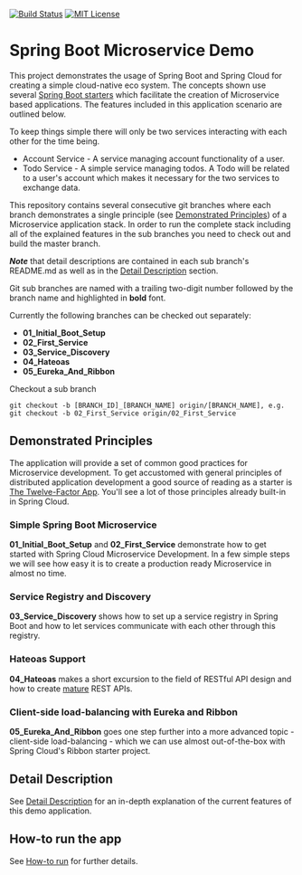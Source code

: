 [![Build Status](https://travis-ci.com/mithie/spring-boot-microservice-demo.svg?branch=master)](https://travis-ci.com/mithie/spring-boot-microservice-demo)
[![MIT License](https://img.shields.io/badge/license-MIT%20License-blue.svg)](https://github.com/mithie/spring-boot-microservice-demo/blob/master/LICENSE)

# Spring Boot Microservice Demo 

This project demonstrates the usage of Spring Boot and Spring Cloud for creating a simple cloud-native eco system.
The concepts shown use several [Spring Boot starters](https://docs.spring.io/spring-boot/docs/current-SNAPSHOT/reference/htmlsingle/#using-boot-starter) which facilitate the creation of Microservice based applications. The features included in this application scenario are outlined below.

To keep things simple there will only be two services interacting with each other for the time being.

- Account Service - A service managing account functionality of a user.
- Todo Service - A simple service managing todos. A Todo will be related to a user's account which makes it necessary for the two services to exchange data.

This repository contains several consecutive git branches where each branch demonstrates a single principle (see [Demonstrated Principles](#demonstrated-principles)) of a Microservice application stack. In order to run the complete stack including all of the explained features in the sub branches you need to check out and build the master branch.

***Note*** that detail descriptions are contained in each sub branch's README.md as well as in the [Detail Description](DETAIL-DESCRIPTION.md) section.

Git sub branches are named with a trailing two-digit number followed by the branch name and highlighted in **bold** font.

Currently the following branches can be checked out separately:
* **01_Initial_Boot_Setup**
* **02_First_Service**
* **03_Service_Discovery**
* **04_Hateoas**
* **05_Eureka_And_Ribbon**

Checkout a sub branch
```
git checkout -b [BRANCH_ID]_[BRANCH_NAME] origin/[BRANCH_NAME], e.g. git checkout -b 02_First_Service origin/02_First_Service
```

## Demonstrated Principles

The application will provide a set of common good practices for Microservice development. To get accustomed with general principles of distributed application development a good source of reading as a starter is [The Twelve-Factor App](https://12factor.net/). You'll see a lot of those principles already built-in in Spring Cloud.

### Simple Spring Boot Microservice

**01_Initial_Boot_Setup** and **02_First_Service** demonstrate how to get started with Spring Cloud Microservice Development. In a few simple steps we will see
how easy it is to create a production ready Microservice in almost no time.

### Service Registry and Discovery

**03_Service_Discovery** shows how to set up a service registry in Spring Boot and how to let services communicate with each other through this registry.

### Hateoas Support

**04_Hateoas** makes a short excursion to the field of RESTful API design and how to create [mature](https://martinfowler.com/articles/richardsonMaturityModel.html)
REST APIs.

### Client-side load-balancing with Eureka and Ribbon

**05_Eureka_And_Ribbon** goes one step further into a more advanced topic - client-side load-balancing - which we can use almost out-of-the-box with Spring Cloud's
Ribbon starter project.

## Detail Description

See [Detail Description](DETAIL-DESCRIPTION.md) for an in-depth explanation of the current features of this demo application.

## How-to run the app

See [How-to run](HOW-TO-RUN.md) for further details.
